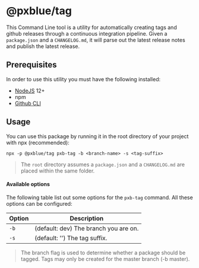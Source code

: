 # @pxblue/tag

This Command Line tool is a utility for automatically creating tags and github releases through a continuous integration pipeline.
Given a `package.json` and a `CHANGELOG.md`, it will parse out the latest release notes and publish the latest release.

## Prerequisites

In order to use this utility you must have the following installed:

-   [NodeJS](https://nodejs.org/en/download/) 12+
-   npm
-   [Github CLI](https://cli.github.com/)

## Usage

You can use this package by running it in the root directory of your project with npx (recommended):

```
npx -p @pxblue/tag pxb-tag -b <branch-name> -s <tag-suffix>
```

> The `root` directory assumes a `package.json` and a `CHANGELOG.md` are placed within the same folder.

#### Available options

The following table list out some options for the `pxb-tag` command. All these options can be configured:

| Option | Description                           |
| ------ | ------------------------------------- |
| `-b`   | (default: dev) The branch you are on. |
| `-s`   | (default: '') The tag suffix.         |

> The branch flag is used to determine whether a package should be tagged. Tags may only be created for the master branch (-b master).
